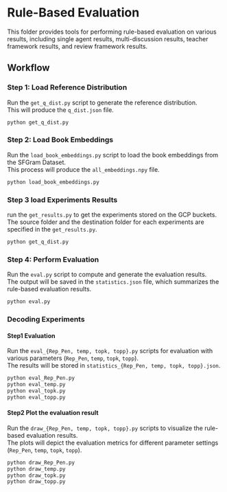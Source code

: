 # Rule-Based Evaluation

This folder provides tools for performing rule-based evaluation on various results, including single agent results, multi-discussion results, teacher framework results, and review framework results.

## Workflow

### Step 1: Load Reference Distribution
Run the `get_q_dist.py` script to generate the reference distribution.  
This will produce the `q_dist.json` file.

```bash
python get_q_dist.py
```
### Step 2: Load Book Embeddings

Run the `load_book_embeddings.py` script to load the book embeddings from the SFGram Dataset.  
This process will produce the `all_embeddings.npy` file.

```bash
python load_book_embeddings.py
```

### Step 3 load Experiments Results
run the `get_results.py` to get the experiments stored on the GCP buckets. The source folder and the destination folder for each experiments are specified in the `get_results.py`.
```bash
python get_q_dist.py
```

### Step 4: Perform Evaluation

Run the `eval.py` script to compute and generate the evaluation results.  
The output will be saved in the `statistics.json` file, which summarizes the rule-based evaluation results.

```bash
python eval.py
```
### Decoding Experiments
#### Step1 Evaluation
Run the `eval_{Rep_Pen, temp, topk, topp}.py` scripts for evaluation with various parameters (`Rep_Pen`, `temp`, `topk`, `topp`).  
The results will be stored in `statistics_{Rep_Pen, temp, topk, topp}.json`.

```bash
python eval_Rep_Pen.py
python eval_temp.py
python eval_topk.py
python eval_topp.py
```
#### Step2 Plot the evaluation result
Run the `draw_{Rep_Pen, temp, topk, topp}.py` scripts to visualize the rule-based evaluation results.  
The plots will depict the evaluation metrics for different parameter settings (`Rep_Pen`, `temp`, `topk`, `topp`).

```bash
python draw_Rep_Pen.py
python draw_temp.py
python draw_topk.py
python draw_topp.py
```